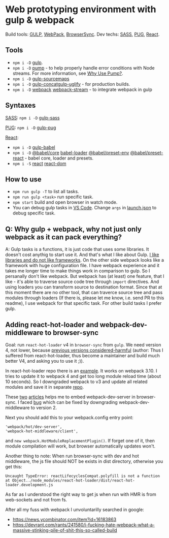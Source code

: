 # Web prototyping environment with gulp & webpack

Build tools: [GULP](https://gulpjs.com/), [WebPack](https://webpack.js.org/), [BrowserSync](https://www.browsersync.io/). 
Dev techs: [SASS](http://sass-lang.com/), [PUG](https://pugjs.org), [React](https://reactjs.org/).


## Tools

- `npm i -D` [gulp](https://www.npmjs.com/package/gulp). 
- `npm i -D` [pump](https://www.npmjs.com/package/pump) - to help properly handle error conditions with Node streams. For more information, see [Why Use Pump?](https://github.com/terinjokes/gulp-uglify/blob/master/docs/why-use-pump/README.md#why-use-pump).
- `npm i -D` [gulp-sourcemaps](https://www.npmjs.com/package/gulp-sourcemaps)
- `npm i -D` [gulp-concat](https://www.npmjs.com/package/gulp-concat)[gulp-uglify](https://www.npmjs.com/package/gulp-uglify) - for production builds.<br>
- `npm i -D` [webpack](https://www.npmjs.com/package/webpack) [webpack-stream](https://www.npmjs.com/package/webpack-stream) - to integrate webpack in gulp<br>


## Syntaxes

[SASS](http://sass-lang.com/): 
`npm i -D` [gulp-sass](https://www.npmjs.com/package/gulp-sass) 

[PUG](https://pugjs.org): `npm i -D` [gulp-pug](https://www.npmjs.com/package/gulp-pug)

[React](https://reactjs.org/): 

- `npm i -D` [gulp-babel](https://www.npmjs.com/package/gulp-babel)
- `npm i -D` [@babel/core](https://www.npmjs.com/package/@babel/core) [babel-loader](https://www.npmjs.com/package/babel-loader) [@babel/preset-env](https://www.npmjs.com/package/@babel/preset-env) [@babel/preset-react](https://www.npmjs.com/package/@babel/preset-react) - babel core, loader and presets.
- `npm i -S` [react](https://www.npmjs.com/package/react) [react-dom](https://www.npmjs.com/package/react-dom)


## How to use

- `npm run gulp -T` to list all tasks. 
- `npm run gulp <task>` run specific task.
- `npm start` build and open browser in watch mode.
- You can debug gulp tasks in [VS Code](https://code.visualstudio.com/). Change `args` in [launch.json](https://code.visualstudio.com/docs/editor/debugging) to debug specific task.


## Q: Why gulp + webpack, why not just only webpack as it can pack everything?

A: Gulp tasks is a functions, it is just code that uses some libraries. It doesn't cost anythig to start use it. And that's what I like about Gulp. [I like libraries and do not like frameworks](http://tomasp.net/blog/2015/library-frameworks/). On the other side webpack looks like a framework with huge configuration file. I have webpack experience and it takes me longer time to make things work in comparison to gulp. So I persanally don't like webpack. But webpack has (at least) one feature, that I like - it's able to traverse source code tree through `import` directives. And using loaders you can transform source to destination format. Since that at this moment there are no other tool, that can traverce source tree and pass modules through loaders (If there is, please let me know, i.e. send PR to this readme), I use webpack for that specific task. For other build tasks I prefer gulp.

## Adding react-hot-loader and webpack-dev-middleware to browser-sync

Goal: run `react-hot-loader` v4 in `browser-sync` from `gulp`. We need version 4, not lower, because [previous versions considered-harmful](https://codeburst.io/react-hot-loader-considered-harmful-321fe3b6ca74) (author: Thus I suffered from react-hot-loader, thus become a maintainer and build much better V4, and asking you to use it ;)). 

In react-hot-loader repo there is an [example](https://github.com/gaearon/react-hot-loader/tree/master/examples/webpack-modern). It works on webpack 3.10. I tries to update it to webpack 4 and get too long module reload time (about 10 seconds). So I downgraded webpack to v3 and update all related modules and save it in separate [repo](https://github.com/maestrow/react-hot-loader4-tpl).

These [two](https://css-tricks.com/combine-webpack-gulp-4/) [articles](https://jsramblings.com/2016/07/16/hot-reloading-gulp-webpack-browsersync.html) helps me to embed webpack-dev-server in browser-sync. I faced [bug](https://github.com/webpack/webpack-dev-middleware/issues/283) which can be fixed by downgrading webpack-dev-middleware to version 2. 

Next you should add this to your webpack.config entry point:

    'webpack/hot/dev-server',
    'webpack-hot-middleware/client',

and `new webpack.HotModuleReplacementPlugin()`. If forget one of it, then module compilation will work, but browser  automatically updates won't. 

Another thing to note: When run browser-sync with dev and hot middleware, the js file should NOT be exists in dist directory, otherwise you get this:

    Uncaught TypeError: reactLifecyclesCompat.polyfill is not a function
    at Object../node_modules/react-hot-loader/dist/react-hot-loader.development.js

As far as I understood the right way to get js when run with HMR is from web-sockets and not from fs.

After all my fuss with webpack I unvoluntarilly searched in google:

- https://news.ycombinator.com/item?id=16183863
- https://devrant.com/rants/241580/i-fucking-hate-webpack-what-a-massive-stinking-pile-of-shit-this-so-called-build